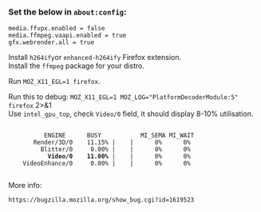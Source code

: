 ### Set the below in `about:config`:

```
media.ffvpx.enabled = false
media.ffmpeg.vaapi.enabled = true
gfx.webrender.all = true
```

Install `h264ify`or `enhanced-h264ify` Firefox extension.  
Install the `ffmpeg` package for your distro.  

Run `MOZ_X11_EGL=1 firefox`.  

Run this to debug: `MOZ_X11_EGL=1 MOZ_LOG="PlatformDecoderModule:5" firefox` 2>&1  
Use `intel_gpu_top`, check `Video/0` field, it should display 8-10% utilisation.  
<pre><code>
          ENGINE      BUSY           MI_SEMA MI_WAIT
       Render/3D/0    11.15% |    |      0%      0%
         Blitter/0     0.00% |    |      0%      0%
           <b>Video/0    11.00%</b> |    |      0%      0%
    VideoEnhance/0     0.00% |    |      0%      0%      
  </pre></code>

More info:
```
https://bugzilla.mozilla.org/show_bug.cgi?id=1619523
```
